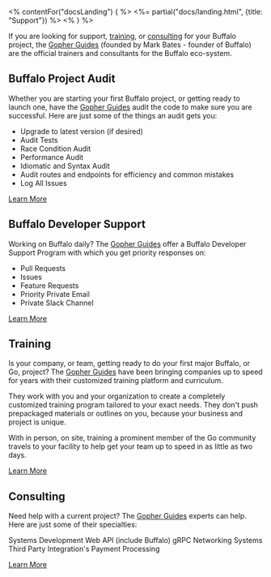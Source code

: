 <% contentFor("docsLanding") { %>
  <%= partial("docs/landing.html", {title: "Support"}) %>
<% } %>

If you are looking for support, [training](https://www.gopherguides.com/in-person-training/), or [consulting](https://www.gopherguides.com/consulting/) for your Buffalo project, the [Gopher Guides](https://www.gopherguides.com) (founded by Mark Bates - founder of Buffalo) are the official trainers and consultants for the Buffalo eco-system.

## Buffalo Project Audit

Whether you are starting your first Buffalo project, or getting ready to launch one, have the [Gopher Guides](https://www.gopherguides.com) audit the code to make sure you are successful. Here are just some of the things an audit gets you:

* Upgrade to latest version (if desired)
* Audit Tests
* Race Condition Audit
* Performance Audit
* Idiomatic and Syntax Audit
* Audit routes and endpoints for efficiency and common mistakes
* Log All Issues

[Learn More](https://www.gopherguides.com/consulting/)

## Buffalo Developer Support

Working on Buffalo daily? The [Gopher Guides](https://www.gopherguides.com) offer a Buffalo Developer Support Program with which you get priority responses on:

* Pull Requests
* Issues
* Feature Requests
* Priority Private Email
* Private Slack Channel

[Learn More](https://www.gopherguides.com/consulting/)

## Training

Is your company, or team, getting ready to do your first major Buffalo, or Go, project? The [Gopher Guides](https://www.gopherguides.com) have been bringing companies up to speed for years with their customized training platform and curriculum.

They work with you and your organization to create a completely customized training program tailored to your exact needs. They don't push prepackaged materials or outlines on you, because your business and project is unique.

With in person, on site, training a prominent member of the Go community travels to your facility to help get your team up to speed in as little as two days.

[Learn More](https://www.gopherguides.com/in-person-training/)

## Consulting

Need help with a current project? The [Gopher Guides](https://www.gopherguides.com) experts can help. Here are just some of their specialties:

Systems Development
Web API (include Buffalo)
gRPC
Networking Systems
Third Party Integration's
Payment Processing

[Learn More](https://www.gopherguides.com/consulting/)
